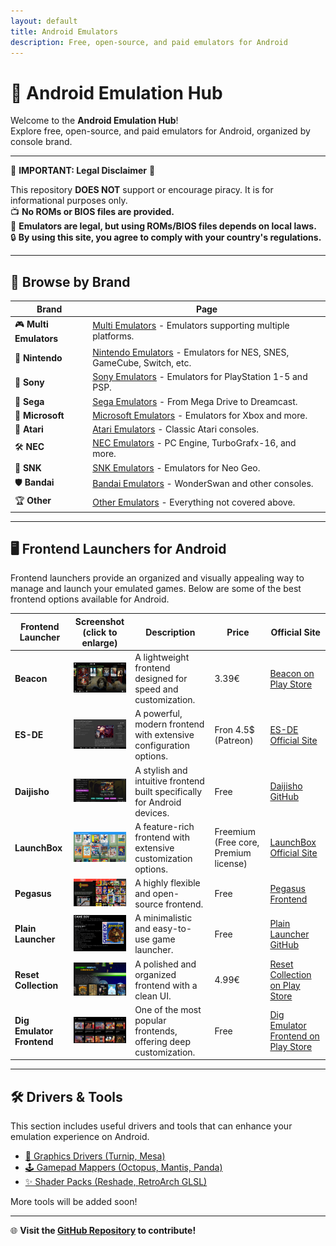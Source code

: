 ```yaml
---
layout: default
title: Android Emulators
description: Free, open-source, and paid emulators for Android
---
```


# 📱 Android Emulation Hub

Welcome to the **Android Emulation Hub**!  
Explore free, open-source, and paid emulators for Android, organized by console brand.

---

🚨 **IMPORTANT: Legal Disclaimer** 🚨  

This repository **DOES NOT** support or encourage piracy. It is for informational purposes only.  
📺 **No ROMs or BIOS files are provided.**  
📃 **Emulators are legal, but using ROMs/BIOS files depends on local laws.**  
🔒 **By using this site, you agree to comply with your country's regulations.**  

---

## 🔗 Browse by Brand

| Brand | Page |
|-------|------|
| 🎮 **Multi Emulators** | [Multi Emulators](pages/multi_aio.md) - Emulators supporting multiple platforms. |
| 🏹 **Nintendo** | [Nintendo Emulators](pages/nintendo.md) - Emulators for NES, SNES, GameCube, Switch, etc. |
| 🎨 **Sony** | [Sony Emulators](pages/sony.md) - Emulators for PlayStation 1-5 and PSP. |
| 🔄 **Sega** | [Sega Emulators](pages/sega.md) - From Mega Drive to Dreamcast. |
| 🔵 **Microsoft** | [Microsoft Emulators](pages/microsoft.md) - Emulators for Xbox and more. |
| 🎩 **Atari** | [Atari Emulators](pages/atari.md) - Classic Atari consoles. |
| 🛠 **NEC** | [NEC Emulators](pages/nec.md) - PC Engine, TurboGrafx-16, and more. |
| 🌟 **SNK** | [SNK Emulators](pages/snk.md) - Emulators for Neo Geo. |
| 🛡 **Bandai** | [Bandai Emulators](pages/bandai.md) - WonderSwan and other consoles. |
| 🏆 **Other** | [Other Emulators](pages/others.md) - Everything not covered above. |

---

## 🖥️ Frontend Launchers for Android

Frontend launchers provide an organized and visually appealing way to manage and launch your emulated games. Below are some of the best frontend options available for Android.

| Frontend Launcher | Screenshot (click to enlarge) | Description | Price | Official Site |
|-------------------|----------------------------------|-------------|-------|----------------|
| **Beacon** | <a href="fronte_ends/beacon_screen.jpeg"><img src="fronte_ends/beacon_screen.jpeg" width="100"></a> | A lightweight frontend designed for speed and customization. | 3.39€ | [Beacon on Play Store](https://play.google.com/store/apps/details?id=com.radikal.gamelauncher) |
| **ES-DE** | <a href="fronte_ends/ES-DE_screen.png"><img src="fronte_ends/ES-DE_screen.png" width="100"></a> | A powerful, modern frontend with extensive configuration options. | Fron 4.5$ (Patreon) | [ES-DE Official Site](https://es-de.org/) |
| **Daijisho** | <a href="fronte_ends/daijisho_screen.png"><img src="fronte_ends/daijisho_screen.jpg" width="100"></a> | A stylish and intuitive frontend built specifically for Android devices. | Free | [Daijisho GitHub](https://github.com/TapiocaFox/Daijishou) |
| **LaunchBox** | <a href="fronte_ends/launchbox_screen.png"><img src="fronte_ends/launchbox_screen.png" width="100"></a> | A feature-rich frontend with extensive customization options. | Freemium (Free core, Premium license) | [LaunchBox Official Site](https://www.launchbox-app.com/) |
| **Pegasus** | <a href="fronte_ends/pegasus_screen.jpg"><img src="fronte_ends/pegasus_screen.jpg" width="100"></a> | A highly flexible and open-source frontend. | Free | [Pegasus Frontend](https://pegasus-frontend.org/) |
| **Plain Launcher** | <a href="fronte_ends/plain_screen.png"><img src="fronte_ends/plain_screen.png" width="100"></a> | A minimalistic and easy-to-use game launcher. | Free | [Plain Launcher GitHub](https://github.com/BokoYoss/plain-launcher) |
| **Reset Collection** | <a href="fronte_ends/reset_screen.png"><img src="fronte_ends/reset_screen.png" width="100"></a> | A polished and organized frontend with a clean UI. | 4.99€ | [Reset Collection on Play Store](https://play.google.com/store/apps/details?id=com.retroloungelab.resetcollection) |
| **Dig Emulator Frontend** | <a href="fronte_ends/dig_screen.jpg"><img src="fronte_ends/dig_screen.jpg" width="100"></a> | One of the most popular frontends, offering deep customization. | Free | [Dig Emulator Frontend on Play Store](https://play.google.com/store/apps/details?id=com.digdroid.alman.dig) |

---

## 🛠️ Drivers & Tools

This section includes useful drivers and tools that can enhance your emulation experience on Android.

- [🔧 Graphics Drivers (Turnip, Mesa)](tools_&_drivers/drivers.md)
- [🕹 Gamepad Mappers (Octopus, Mantis, Panda)](tools_&_drivers/gamepad_mappers.md)
- [✨ Shader Packs (Reshade, RetroArch GLSL)](tools_&_drivers/shaders.md)

More tools will be added soon!

---

🌐 **Visit the [GitHub Repository](https://github.com/Ashnar2602/Android_Emulation) to contribute!**

